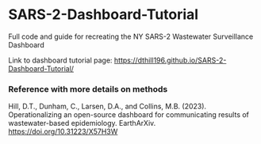 # SARS-2-Dashboard-Tutorial
Full code and guide for recreating the NY SARS-2 Wastewater Surveillance Dashboard

Link to dashboard tutorial page: https://dthill196.github.io/SARS-2-Dashboard-Tutorial/

### Reference with more details on methods
Hill, D.T., Dunham, C., Larsen, D.A., and Collins, M.B. (2023). Operationalizing an open-source dashboard for communicating results of wastewater-based epidemiology. EarthArXiv. https://doi.org/10.31223/X57H3W
